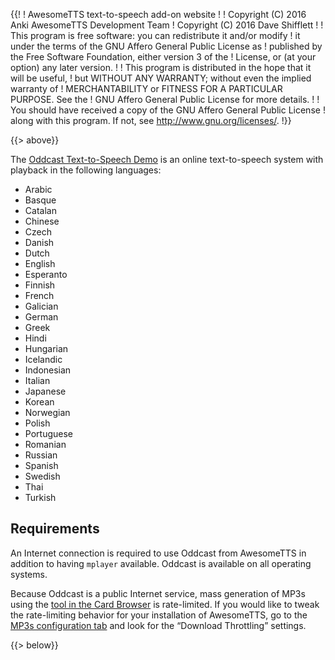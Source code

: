 {{!
  ! AwesomeTTS text-to-speech add-on website
  !
  ! Copyright (C) 2016       Anki AwesomeTTS Development Team
  ! Copyright (C) 2016       Dave Shifflett
  !
  ! This program is free software: you can redistribute it and/or modify
  ! it under the terms of the GNU Affero General Public License as
  ! published by the Free Software Foundation, either version 3 of the
  ! License, or (at your option) any later version.
  !
  ! This program is distributed in the hope that it will be useful,
  ! but WITHOUT ANY WARRANTY; without even the implied warranty of
  ! MERCHANTABILITY or FITNESS FOR A PARTICULAR PURPOSE.  See the
  ! GNU Affero General Public License for more details.
  !
  ! You should have received a copy of the GNU Affero General Public License
  ! along with this program.  If not, see <http://www.gnu.org/licenses/>.
  !}}

{{> above}}

<p>
  The
  <a href="http://www.oddcast.com/home/demos/tts/tts_example.php"
     rel="external noreferrer">Oddcast Text-to-Speech Demo</a>
  is an online text-to-speech system with playback in the following
  languages:
</p>

<ul class="cols">
  <li>Arabic</li>
  <li>Basque</li>
  <li>Catalan</li>
  <li>Chinese</li>
  <li>Czech</li>
  <li>Danish</li>
  <li>Dutch</li>
  <li>English</li>
  <li>Esperanto</li>
  <li>Finnish</li>
  <li>French</li>
  <li>Galician</li>
  <li>German</li>
  <li>Greek</li>
  <li>Hindi</li>
  <li>Hungarian</li>
  <li>Icelandic</li>
  <li>Indonesian</li>
  <li>Italian</li>
  <li>Japanese</li>
  <li>Korean</li>
  <li>Norwegian</li>
  <li>Polish</li>
  <li>Portuguese</li>
  <li>Romanian</li>
  <li>Russian</li>
  <li>Spanish</li>
  <li>Swedish</li>
  <li>Thai</li>
  <li>Turkish</li>
</ul>

<h2>Requirements</h2>

<p>An Internet connection is required to use Oddcast from AwesomeTTS in
  addition to having <code>mplayer</code> available. Oddcast is available on
  all operating systems.</p>

<p>Because Oddcast is a public Internet service, mass generation of MP3s using
  the <a href="/usage/browser">tool in the Card Browser</a> is rate-limited.
  If you would like to tweak the rate-limiting behavior for your installation
  of AwesomeTTS, go to the <a href="/config/mp3s">MP3s configuration tab</a>
  and look for the &ldquo;Download Throttling&rdquo; settings.</p>

{{> below}}
